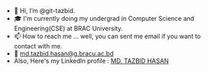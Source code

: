 - 👋 Hi, I’m @git-tazbid.
- 🎓 I'm currently doing my undergrad in Computer Science and Engineering(CSE) at BRAC University.
- 📫 How to reach me ... well, you can sent me email if you want to contact with me.
- 📧 md.tazbid.hasan@g.bracu.ac.bd
- <div class="badge-base LI-profile-badge" data-locale="en_US" data-size="large" data-theme="light" data-type="HORIZONTAL" data-vanity="md-tazbid-hasan" <h4> Also, Here's my LinkedIn profile : </h4>  <a class="badge-base__link LI-simple-link"  
  href="https://bd.linkedin.com/in/md-tazbid-hasan?trk=profile-badge">MD. TAZBID HASAN</a></div>
              
<!---
    
--->
